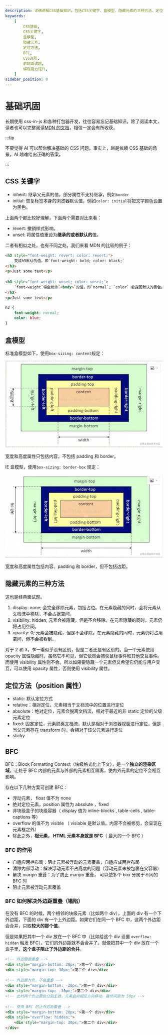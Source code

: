 ```yaml
---
description: 详细讲解CSS基础知识，包括CSS关键字、盒模型、隐藏元素的三种方法、定位方法（position属性）、BFC等。通过本文的学习，你将掌握CSS的基本概念和常用技巧，为更复杂的CSS应用打下坚实基础。
keywords:
    [
        CSS基础,
        CSS关键字,
        盒模型,
        隐藏元素,
        定位方法,
        BFC,
        CSS进阶,
        前端面试题,
        编程能力提升,
    ]
sidebar_position: 0
---
```


# 基础巩固

长期使用 css-in-js 和各种打包器开发，往往容易忘记基础知识。除了阅读本文，读者也可以完整阅读[MDN 的文档](https://developer.mozilla.org/en-US/docs/Web/CSS)，相信一定会有所收获。

:::tip

不要觉得 AI 可以帮你解决基础的 CSS 问题。事实上，越是依赖 CSS 基础的场景，AI 越难给出正确的答案。

:::

## CSS 关键字

-   inherit: 继承父元素的值，部分属性不支持继承，例如`border`
-   initial: 恢复标签本身的浏览器默认值，例如`color: initial`将把文字颜色设置为黑色。

上面两个都比较好理解，下面两个需要对比来看：

-   revert: 撤销样式影响。
-   unset: 将属性值重设为**继承的或者默认的**值。

二者有相似之处，也有不同之处。我们来看 MDN 的比较的例子：

```html
<h3 style="font-weight: revert; color: revert;">
	变成h3默认的值，即`font-weight: bold; color: black;`
</h3>
<p>Just some text</p>

<h3 style="font-weight: unset; color: unset;">
	`font-weight`将会继承`<body>`的值，即`normal`; `color` 会变回默认的黑色。
</h3>
<p>Just some text</p>
```

```css
h3 {
	font-weight: normal;
	color: blue;
}
```

## 盒模型

标准盒模型如下，使用`box-sizing: content`规定：

![Untitled](%E5%9F%BA%E7%A1%80%E5%B7%A9%E5%9B%BA%2043ba708be2de493b9269462f06b4eecd/Untitled.png)

宽度和高度属性只包括内容，不包括 padding 和 border。

IE 盒模型，使用`box-sizing: border-box` 规定：

![Untitled](%E5%9F%BA%E7%A1%80%E5%B7%A9%E5%9B%BA%2043ba708be2de493b9269462f06b4eecd/Untitled%201.png)

宽度和高度属性包括内容、padding 和 border，但不包括边距。

## 隐藏元素的三种方法

这也是经典面试题。

1. display: none; 会完全移除元素，包括占位。在元素隐藏的同时，会将元素从文档流中移除，不会占据空间。
2. visibility: hidden; 元素会被隐藏，但是不会移除。在元素隐藏的同时，元素仍将占用空间。
3. opacity: 0; 元素会被隐藏，但是不会移除。在元素隐藏的同时，元素仍将占用空间，但不会被看到。

对于 2 和 3，乍一看似乎没有区别，但是二者还是有区别的。当一个元素使用 opacity 属性隐藏时，虽然它不可见，但它依然会捕获鼠标事件和其他交互事件。而使用 visibility 属性则不会。所以如果要隐藏一个元素但又希望它仍能与用户交互，可以使用 opacity 属性，否则使用 visibility 属性。

## 定位方法（position 属性）

-   static: 默认定位方式
-   relative：相对定位，元素相当于文档流中的位置进行定位
-   absolute：绝对定位，元素会脱离文档流，相对于最近的非 static 定位的父级元素定位
-   fixed: 固定定位，元素脱离文档流，默认是相对于浏览器视窗进行定位，但是当父元素存在 transform 时，会相对于该父元素进行定位
-   sticky

## BFC

BFC：Block Formatting Context（块级格式化上下文），是一个**独立的渲染区域**，让处于 BFC 内部的元素与外部的元素相互隔离，使内外元素的定位不会相互影响。

存在以下几种方案可创建 BFC：

-   浮动元素， float 值不为 none
-   绝对定位元素，position 属性为 absolute ，fixed
-   非块级盒子的块级容器（ display 值为 inline-blocks , table-cells , table-captions 等）
-   overflow 的值不为 visible （ visiable 是默认值。内容不会被修剪，会呈现在元素框之外）
-   除此之外，**根元素， HTML 元素本身就是 BFC**（ 最大的一个 BFC ）

### BFC 的作用

-   自适应两栏布局：阻止元素被浮动的元素覆盖，自适应成两栏布局
-   清除内部浮动：解决浮动元素不占高度的问题（浮动元素未被包裹在父容器）
-   解决 margin 重叠：为了防止 margin 重叠， 可以使多个 box 分属于不同的 BFC 时
-   阻止元素被浮动元素覆盖

### BFC 如何解决外边距重叠（塌陷）

在没有 BFC 的时候，两个相邻的块级元素（比如两个 div），上面的 div 有一个下外边距，下面的 div 有一个上外边距。如果它们在同一个 BFC 中，这两个外边距会合并，只取**较大的那个值**。

但是如果把其中一个 div 放在一个 BFC 中（比如给这个 div 设置 `overflow: hidden` 触发 BFC），它们的外边距就不会合并了。就像把其中一个 div 放在一个盒子里，**这个盒子阻止了外边距的合并**。

```html
<!-- 外边距会重叠 -->
<div style="margin-bottom: 20px;">第一个 div</div>
<div style="margin-top: 30px;">第二个 div</div>

<!-- 外边距为负，不会重叠 -->
<div style="margin-bottom: -20px;">第一个 div</div>
<div style="margin-top: -30px;">第二个 div</div>
<!-- 此时两个负边距会分别生效，元素会向相反方向移动，最终间距为 50px -->

<!-- 使用 BFC 防止外边距重叠 -->
<div style="margin-bottom: 20px;">第一个 div</div>
<div style="overflow: hidden;">
	<div style="margin-top: 30px;">第二个 div</div>
</div>
```
